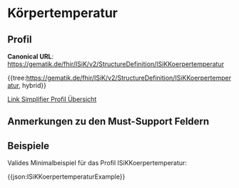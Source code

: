 # Körpertemperatur

## Profil

**Canonical URL**: https://gematik.de/fhir/ISiK/v2/StructureDefinition/ISiKKoerpertemperatur

{{tree:https://gematik.de/fhir/ISiK/v2/StructureDefinition/ISiKKoerpertemperatur, hybrid}}

[Link Simplifier Profil Übersicht](https://gematik.de/fhir/ISiK/v2/StructureDefinition/ISiKKoerpertemperatur)

## Anmerkungen zu den Must-Support Feldern

## Beispiele

Valides Minimalbeispiel für das Profil ISiKKoerpertemperatur:

{{json:ISiKKoerpertemperaturExample}}
